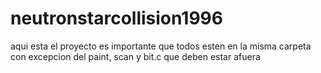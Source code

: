# neutronstarcollision1996
aqui esta el proyecto
es importante que todos esten en la misma carpeta con excepcion del paint, scan y bit.c que deben estar afuera
